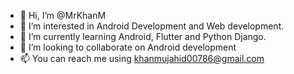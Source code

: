 - 👋 Hi, I’m @MrKhanM
- 👀 I’m interested in Android Development and Web development.
- 🌱 I’m currently learning Android, Flutter and Python Django.
- 💞️ I’m looking to collaborate on Android development
- 📫 You can reach me using khanmujahid00786@gmail.com

<!---
MrKhanM/MrKhanM is a ✨ special ✨ repository because its `README.md` (this file) appears on your GitHub profile.
You can click the Preview link to take a look at your changes.
--->
